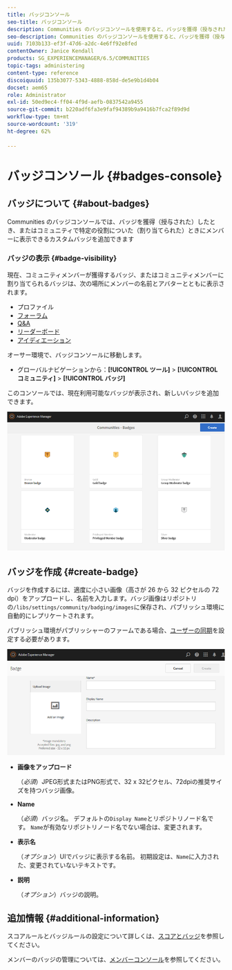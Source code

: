 ```yaml
---
title: バッジコンソール
seo-title: バッジコンソール
description: Communities のバッジコンソールを使用すると、バッジを獲得（授与された）したとき、またはコミュニティで特定の役割についた（割り当てられた）ときにメンバーに表示できるカスタムバッジを追加できます
seo-description: Communities のバッジコンソールを使用すると、バッジを獲得（授与された）したとき、またはコミュニティで特定の役割についた（割り当てられた）ときにメンバーに表示できるカスタムバッジを追加できます
uuid: 7103b133-ef3f-47d6-a2dc-4e6ff92e8fed
contentOwner: Janice Kendall
products: SG_EXPERIENCEMANAGER/6.5/COMMUNITIES
topic-tags: administering
content-type: reference
discoiquuid: 135b3077-5343-4888-858d-de5e9b1d4b04
docset: aem65
role: Administrator
exl-id: 50ed9ec4-ff04-4f9d-aefb-0837542a9455
source-git-commit: b220adf6fa3e9faf94389b9a9416b7fca2f89d9d
workflow-type: tm+mt
source-wordcount: '319'
ht-degree: 62%

---
```


# バッジコンソール  {#badges-console}

## バッジについて {#about-badges}

Communities のバッジコンソールでは、バッジを獲得（授与された）したとき、またはコミュニティで特定の役割についた（割り当てられた）ときにメンバーに表示できるカスタムバッジを追加できます

### バッジの表示  {#badge-visibility}

現在、コミュニティメンバーが獲得するバッジ、またはコミュニティメンバーに割り当てられるバッジは、次の場所にメンバーの名前とアバターとともに表示されます。

* プロファイル
* [フォーラム](/help/communities/forum.md)
* [Q&amp;A](/help/communities/working-with-qna.md)
* [リーダーボード](/help/communities/enabling-leaderboard.md)
* [アイディエーション](/help/communities/ideation-feature.md)

オーサー環境で、バッジコンソールに移動します。

* グローバルナビゲーションから：**[!UICONTROL ツール]** > **[!UICONTROL コミュニティ]** > **[!UICONTROL バッジ]**

このコンソールでは、現在利用可能なバッジが表示され、新しいバッジを追加できます。

![badges-homepage](assets/badges-homepage.png)

## バッジを作成 {#create-badge}

バッジを作成するには、適度に小さい画像（高さが 26 から 32 ピクセルの 72 dpi）をアップロードし、名前を入力します。バッジ画像はリポジトリの`/libs/settings/community/badging/images`に保存され、パブリッシュ環境に自動的にレプリケートされます。

パブリッシュ環境がパブリッシャーのファームである場合、[ユーザーの同期](/help/communities/sync.md)を設定する必要があります。

![create-badge](assets/create-badge.png)

* **画像をアップロード**

   （*必須*）JPEG形式またはPNG形式で、32 x 32ピクセル、72dpiの推奨サイズを持つバッジ画像。

* **Name**

   （*必須*）バッジ名。 デフォルトの`Display Name`とリポジトリノード名です。 `Name`が有効なリポジトリノード名でない場合は、変更されます。

* **表示名**

   （*オプション*）UIでバッジに表示する名前。 初期設定は、`Name`に入力された、変更されていないテキストです。

* **説明**

   （*オプション*）バッジの説明。

## 追加情報 {#additional-information}

スコアルールとバッジルールの設定について詳しくは、[スコアとバッジ](/help/communities/implementing-scoring.md)を参照してください。

メンバーのバッジの管理については、[メンバーコンソール](/help/communities/members.md)を参照してください。
